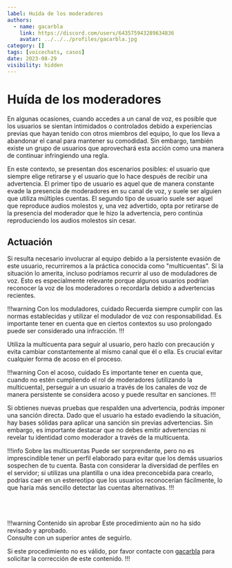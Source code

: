 ```yaml
---
label: Huída de los moderadores
authors:
  - name: gacarbla
    link: https://discord.com/users/643575943289634836
    avatar: ../../../profiles/gacarbla.jpg
category: []
tags: [voicechats, casos]
date: 2023-08-29
visibility: hidden
---
```


# Huída de los moderadores
En algunas ocasiones, cuando accedes a un canal de voz, es posible que los usuarios se sientan intimidados o controlados debido a experiencias previas que hayan tenido con otros miembros del equipo, lo que los lleva a abandonar el canal para mantener su comodidad. Sin embargo, también existe un grupo de usuarios que aprovechará esta acción como una manera de continuar infringiendo una regla.

En este contexto, se presentan dos escenarios posibles: el usuario que siempre elige retirarse y el usuario que lo hace después de recibir una advertencia. El primer tipo de usuario es aquel que de manera constante evade la presencia de moderadores en su canal de voz, y suele ser alguien que utiliza múltiples cuentas. El segundo tipo de usuario suele ser aquel que reproduce audios molestos y, una vez advertido, opta por retirarse de la presencia del moderador que le hizo la advertencia, pero continúa reproduciendo los audios molestos sin cesar.

## Actuación
Si resulta necesario involucrar al equipo debido a la persistente evasión de este usuario, recurriremos a la práctica conocida como "multicuentas". Si la situación lo amerita, incluso podríamos recurrir al uso de moduladores de voz. Esto es especialmente relevante porque algunos usuarios podrían reconocer la voz de los moderadores o recordarla debido a advertencias recientes.

!!!warning Con los moduladores, cuidado
Recuerda siempre cumplir con las normas establecidas y utilizar el modulador de voz con responsabilidad. Es importante tener en cuenta que en ciertos contextos su uso prolongado puede ser considerado una infracción.
!!!

Utiliza la multicuenta para seguir al usuario, pero hazlo con precaución y evita cambiar constantemente al mismo canal que él o ella. Es crucial evitar cualquier forma de acoso en el proceso.

!!!warning Con el acoso, cuidado
Es importante tener en cuenta que, cuando no estén cumpliendo el rol de moderadores (utilizando la multicuenta), perseguir a un usuario a través de los canales de voz de manera persistente se considera acoso y puede resultar en sanciones.
!!!

Si obtienes nuevas pruebas que respalden una advertencia, podrás imponer una sanción directa. Dado que el usuario ha estado evadiendo la situación, hay bases sólidas para aplicar una sanción sin previas advertencias. Sin embargo, es importante destacar que no debes emitir advertencias ni revelar tu identidad como moderador a través de la multicuenta.

!!!info Sobre las multicuentas
Puede ser sorprendente, pero no es imprescindible tener un perfil elaborado para evitar que los demás usuarios sospechen de tu cuenta. Basta con considerar la diversidad de perfiles en el servidor; si utilizas una plantilla o una idea preconcebida para crearlo, podrías caer en un estereotipo que los usuarios reconocerían fácilmente, lo que haría más sencillo detectar las cuentas alternativas.
!!!

<br><br><br>
!!!warning Contenido sin aprobar
Este procedimiento aún no ha sido revisado y aprobado.<br>
Consulte con un superior antes de seguirlo.

Si este procedimiento no es válido, por favor contacte con [gacarbla](https://discord.com/users/643575943289634836) para solicitar la corrección de este contenido.
!!!